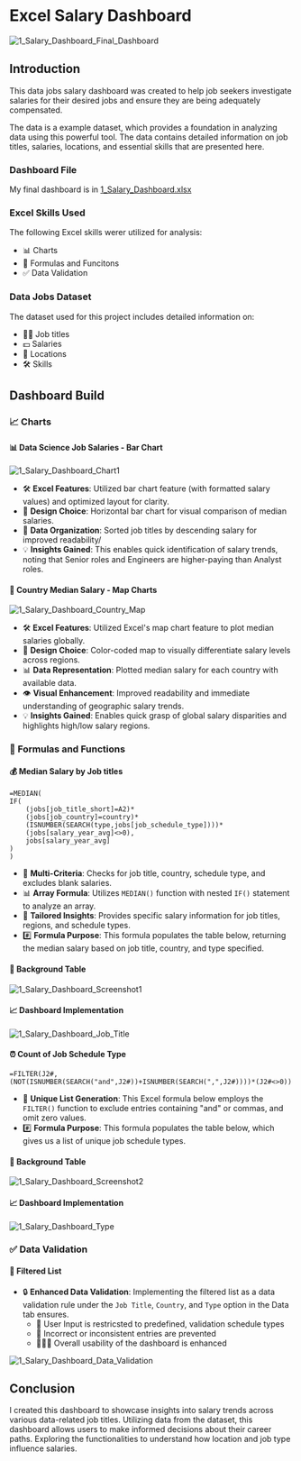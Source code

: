 # Excel Salary Dashboard
![1_Salary_Dashboard_Final_Dashboard](https://github.com/user-attachments/assets/58a3f412-779e-4522-a158-792ce1cc2207)
## Introduction  
This data jobs salary dashboard was created to help job seekers investigate salaries for their desired jobs and ensure they are being adequately compensated.  

The data is a example dataset, which provides a foundation in analyzing data using this powerful tool. The data contains detailed information on job titles, salaries, locations, and essential skills that are presented here.

### Dashboard File

My final dashboard is in [1_Salary_Dashboard.xlsx](https://github.com/user-attachments/files/19545383/1_Salary_Dashboard.xlsx)

### Excel Skills Used

The following Excel skills werer utilized for analysis:
* 📊 Charts
* 🧮 Formulas and Funcitons
* ✅ Data Validation

### Data Jobs Dataset

The dataset used for this project includes detailed information on:
* 👨‍💼 Job titles
* 💵 Salaries
* 📌 Locations
* 🛠️ Skills

## Dashboard Build

### 📈 Charts
#### 📊 Data Science Job Salaries - Bar Chart
![1_Salary_Dashboard_Chart1](https://github.com/user-attachments/assets/34103355-eeca-4f92-9cde-61729ac64fc7)

* 🛠️ **Excel Features**: Utilized bar chart feature (with formatted salary values) and optimized layout for clarity.
* 🎨 **Design Choice**: Horizontal bar chart  for visual comparison of median salaries.
* 📲 **Data Organization**: Sorted job titles by descending salary for improved readability/
* 💡 **Insights Gained**: This enables quick identification of salary trends, noting that Senior roles and Engineers are higher-paying than Analyst roles.

#### 🧭 Country Median Salary - Map Charts
![1_Salary_Dashboard_Country_Map](https://github.com/user-attachments/assets/ed77ce08-b1d1-4ba5-919c-49eaad4feba4)  
* 🛠️ **Excel Features**: Utilized Excel's map chart feature to plot median salaries globally.
* 🎨 **Design Choice**: Color-coded map to visually differentiate salary levels across regions.
* 📊 **Data Representation**: Plotted median salary for each country with available data.
* 👁️ **Visual Enhancement**: Improved readability and immediate understanding of geographic salary trends.
* 💡 **Insights Gained**: Enables quick grasp of global salary disparities and highlights high/low salary regions.

### 🧮 Formulas and Functions
#### 💰 Median Salary by Job titles
```
=MEDIAN(
IF(
    (jobs[job_title_short]=A2)*
    (jobs[job_country]=country)*
    (ISNUMBER(SEARCH(type,jobs[job_schedule_type])))*
    (jobs[salary_year_avg]<>0),
    jobs[salary_year_avg]
)
)
```
* 🔎 **Multi-Criteria**: Checks for job title, country, schedule type, and excludes blank salaries.
* 📊 **Array Formula**: Utilizes `MEDIAN()` function with nested `IF()` statement to analyze an array.
* 🎯 **Tailored Insights**: Provides specific salary information for job titles, regions, and schedule types.
* #️⃣ **Formula Purpose**: This formula populates the table below, returning the median salary based on job title, country, and type specified.

#### 📅 Background Table
![1_Salary_Dashboard_Screenshot1](https://github.com/user-attachments/assets/97a409a6-48cf-473d-998e-5220de1a2403)

#### 📈 Dashboard Implementation
![1_Salary_Dashboard_Job_Title](https://github.com/user-attachments/assets/6199d136-a5c4-4aa0-b0ba-87c5929ab202)

#### ⏰ Count of Job Schedule Type
```=FILTER(J2#,(NOT(ISNUMBER(SEARCH("and",J2#))+ISNUMBER(SEARCH(",",J2#))))*(J2#<>0))```  
* 🔎 **Unique List Generation**: This Excel formula below employs the `FILTER()` function to exclude entries containing "and" or commas, and omit zero values.
* #️⃣ **Formula Purpose**: This formula populates the table below, which gives us a list of unique job schedule types.

#### 📅 Background Table

![1_Salary_Dashboard_Screenshot2](https://github.com/user-attachments/assets/41a081ab-d7fb-48ac-a243-033bcbf1cc71)

#### 📈 Dashboard Implementation

![1_Salary_Dashboard_Type](https://github.com/user-attachments/assets/0b2df1e4-fd6a-4f37-94fa-987d71293fb5)

### ✅ Data Validation

#### 🔎 Filtered List
* 🔒 **Enhanced Data Validation**: Implementing the filtered list as a data validation rule under the `Job Title`, `Country`, and `Type` option in the Data tab ensures.
   * 🎯 User Input is restricsted to predefined, validation schedule types
   * 🚫 Incorrect or inconsistent entries are prevented
   * 🏋🏼‍♂️ Overall usability of the dashboard is enhanced

![1_Salary_Dashboard_Data_Validation](https://github.com/user-attachments/assets/d9ef451b-4dc6-444f-8033-60c5e0d6aa8a)

## Conclusion

I created this dashboard to showcase insights into salary trends across various data-related job titles. Utilizing data from the dataset, this dashboard allows users to make informed decisions about their career paths. Exploring the functionalities to understand how location and job type influence salaries.

 
